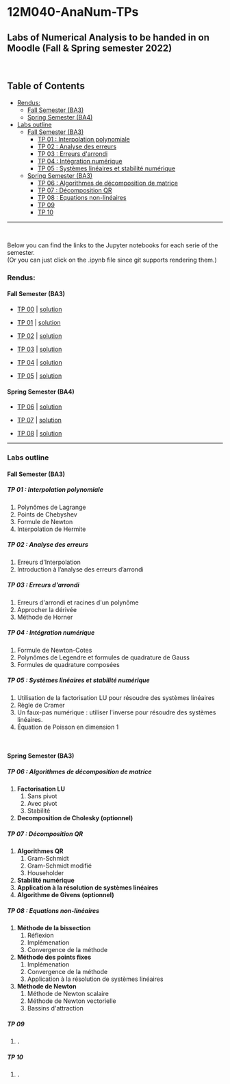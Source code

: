 # 12M040-AnaNum-TPs


## Labs of Numerical Analysis to be handed in on Moodle (Fall & Spring semester 2022)


<br />


## Table of Contents


<!-- vim-markdown-toc GFM -->

* [Rendus:](#rendus)
    * [Fall Semester (BA3)](#fall-semester-ba3)
    * [Spring Semester (BA4)](#spring-semester-ba4)
* [Labs outline](#labs-outline)
    * [Fall Semester (BA3)](#fall-semester-ba3-1)
        * [TP 01 : Interpolation polynomiale](#tp-01--interpolation-polynomiale)
        * [TP 02 : Analyse des erreurs](#tp-02--analyse-des-erreurs)
        * [TP 03 : Erreurs d'arrondi](#tp-03--erreurs-darrondi)
        * [TP 04 : Intégration numérique](#tp-04--intégration-numérique)
        * [TP 05 : Systèmes linéaires et stabilité numérique](#tp-05--systèmes-linéaires-et-stabilité-numérique)
    * [Spring Semester (BA3)](#spring-semester-ba3)
        * [TP 06 : Algorithmes de décomposition de matrice](#tp-06--algorithmes-de-décomposition-de-matrice)
        * [TP 07 : Décomposition QR](#tp-07--décomposition-qr)
        * [TP 08 : Equations non-linéaires](#tp-08--equations-non-linéaires)
        * [TP 09](#tp-09)
        * [TP 10](#tp-10)

<!-- vim-markdown-toc -->

---


<br />


Below you can find the links to the Jupyter notebooks for each serie of the semester.  
(Or you can just click on the .ipynb file since git supports rendering them.)


### Rendus:

#### Fall Semester (BA3)
- [TP 00](https://nbviewer.org/github/David-Kyrat/12M040-AnaNum-TPs/blob/master/TP00.ipynb)  |  [solution](https://nbviewer.org/github/David-Kyrat/12M040-AnaNum-TPs/blob/master/solutions/tp0_solutions.ipynb)

- [TP 01](https://nbviewer.org/github/David-Kyrat/12M040-AnaNum-TPs/blob/master/TP01.ipynb)  |  [solution](https://nbviewer.org/github/David-Kyrat/12M040-AnaNum-TPs/blob/master/solutions/tp1_solutions.ipynb)


- [TP 02](https://nbviewer.org/github/David-Kyrat/12M040-AnaNum-TPs/blob/master/TP02.ipynb)  |  [solution](https://nbviewer.org/github/David-Kyrat/12M040-AnaNum-TPs/blob/master/solutions/tp2_solutions.ipynb)


- [TP 03](https://nbviewer.org/github/David-Kyrat/12M040-AnaNum-TPs/blob/master/TP03.ipynb)  |  [solution](https://nbviewer.org/github/David-Kyrat/12M040-AnaNum-TPs/blob/master/solutions/tp3_solutions.ipynb)


- [TP 04](https://nbviewer.org/github/David-Kyrat/12M040-AnaNum-TPs/blob/master/TP04.ipynb)  |  [solution](https://nbviewer.org/github/David-Kyrat/12M040-AnaNum-TPs/blob/master/solutions/tp4_solutions.ipynb)


- [TP 05](https://nbviewer.org/github/David-Kyrat/12M040-AnaNum-TPs/blob/master/TP05.ipynb)  |  [solution](https://nbviewer.org/github/David-Kyrat/12M040-AnaNum-TPs/blob/master/solutions/tp5_solutions.ipynb)



#### Spring Semester (BA4)
- [TP 06](https://nbviewer.org/github/David-Kyrat/12M040-AnaNum-TPs/blob/master/TP06.ipynb)  |  [solution](https://nbviewer.org/github/David-Kyrat/12M040-AnaNum-TPs/blob/master/solutions/tp6_solutions.ipynb)


- [TP 07](https://nbviewer.org/github/David-Kyrat/12M040-AnaNum-TPs/blob/master/TP07.ipynb)  |  [solution](https://nbviewer.org/github/David-Kyrat/12M040-AnaNum-TPs/blob/master/solutions/tp7_solutions.ipynb)


- [TP 08](https://nbviewer.org/github/David-Kyrat/12M040-AnaNum-TPs/blob/master/TP08.ipynb)  |  [solution](https://nbviewer.org/github/David-Kyrat/12M040-AnaNum-TPs/blob/master/solutions/tp8_solutions.ipynb)


---


### Labs outline


#### Fall Semester (BA3)


##### TP 01 : Interpolation polynomiale


1. Polynômes de Lagrange
2. Points de Chebyshev
3. Formule de Newton
4. Interpolation de Hermite


##### TP 02 : Analyse des erreurs


1. Erreurs d'Interpolation
2. Introduction à l’analyse des erreurs d’arrondi


##### TP 03 : Erreurs d'arrondi


1. Erreurs d'arrondi et racines d'un polynôme
2. Approcher la dérivée
3. Méthode de Horner


##### TP 04 : Intégration numérique


1. Formule de Newton-Cotes
2. Polynômes de Legendre et formules de quadrature de Gauss
3. Formules de quadrature composées


##### TP 05 : Systèmes linéaires et stabilité numérique


1. Utilisation de la factorisation LU pour résoudre des systèmes linéaires
2. Règle de Cramer
3. Un faux-pas numérique : utiliser l'inverse pour résoudre des systèmes linéaires.
4.  Équation de Poisson en dimension 1


<br />


#### Spring Semester (BA3)


##### TP 06 : Algorithmes de décomposition de matrice


1. **Factorisation LU**  
    1. Sans pivot
    2. Avec pivot
    3. Stabilité
2. **Decomposition de Cholesky (optionnel)**



##### TP 07 : Décomposition QR


1. **Algorithmes QR**  
    1. Gram-Schmidt 
    2. Gram-Schmidt modifié
    3. Householder
2. **Stabilité numérique** 
3. **Application à la résolution de systèmes linéaires** 
4. **Algorithme de Givens (optionnel)**


##### TP 08 : Equations non-linéaires


1. **Méthode de la bissection** 
    1. Réflexion
    2. Implémenation
    3. Convergence de la méthode
2. **Méthode des points fixes**
    1. Implémenation
    2. Convergence de la méthode
    3. Application à la résolution de systèmes linéaires
3. **Méthode de Newton** 
    1. Méthode de Newton scalaire
    2. Méthode de Newton vectorielle
    3. Bassins d'attraction



##### TP 09 


1. **.** 


##### TP 10 


1. **.** 
